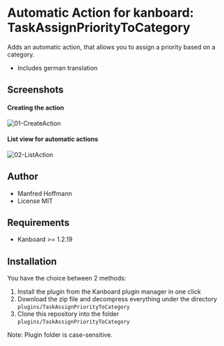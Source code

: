 Automatic Action for kanboard: TaskAssignPriorityToCategory
===========================================================

Adds an automatic action, that allows you to assign a priority based on a category.

 - Includes german translation

Screenshots
-----------

#### Creating the action

![01-CreateAction](https://AddRealLinkLater.png)


#### List view for automatic actions

![02-ListAction](https://AddRealLinkLater.png)


Author
------

- Manfred Hoffmann
- License MIT

Requirements
------------

- Kanboard >= 1.2.19

Installation
------------

You have the choice between 2 methods:

1. Install the plugin from the Kanboard plugin manager in one click
2. Download the zip file and decompress everything under the directory `plugins/TaskAssignPriorityToCategory`
3. Clone this repository into the folder `plugins/TaskAssignPriorityToCategory`

Note: Plugin folder is case-sensitive.
